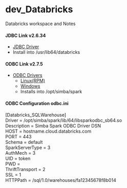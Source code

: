 # dev_Databricks
Databricks workspace and Notes

#### JDBC Link v2.6.34
- [JDBC Driver](https://databricks-bi-artifacts.s3.us-east-2.amazonaws.com/simbaspark-drivers/jdbc/2.6.34/DatabricksJDBC42-2.6.34.1058.zip) <br/>
- Install into /usr/lib64/databricks <br/>
  
#### ODBC Link v2.7.5
- [ODBC Drivers](https://www.databricks.com/spark/odbc-drivers-download) <br/>
  - [Linux(RPM)](https://databricks-bi-artifacts.s3.us-east-2.amazonaws.com/simbaspark-drivers/odbc/2.7.5/SimbaSparkODBC-2.7.5.1012-LinuxRPM-64bit.zip) <br/>
  - [Windows](https://databricks-bi-artifacts.s3.us-east-2.amazonaws.com/simbaspark-drivers/odbc/2.7.5/SimbaSparkODBC-2.7.5.1012-Windows-64bit.zip) <br/>
  - Installs into /opt/simba/spark <br/>

#### ODBC Configuration odbc.ini
[Databricks_SQLWarehouse] <br/>
Driver          = /opt/simba/spark/lib/64/libsparkodbc_sb64.so <br/>
Description     = Simba Spark ODBC Driver DSN <br/>
HOST            = hostname.cloud.databricks.com <br/>
PORT            = 443 <br/>
Schema          = default <br/>
SparkServerType = 3 <br/>
AuthMech        = 3 <br/>
UID             = token <br/>
PWD             = <personal-access-token> <br/>
ThriftTransport = 2 <br/>
SSL             = 1 <br/>
HTTPPath        = /sql/1.0/warehouses/fa12345678f8b014 <br/>
